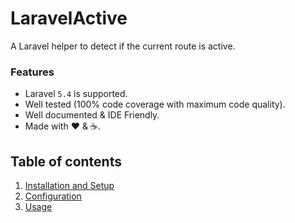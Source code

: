 # LaravelActive

A Laravel helper to detect if the current route is active.

### Features
  
  * Laravel `5.4` is supported.
  * Well tested (100% code coverage with maximum code quality).
  * Well documented &amp; IDE Friendly.
  * Made with :heart: &amp; :coffee:.

## Table of contents

  1. [Installation and Setup](1-Installation-and-Setup.md)
  2. [Configuration](2-Configuration.md)
  3. [Usage](3-Usage.md)
